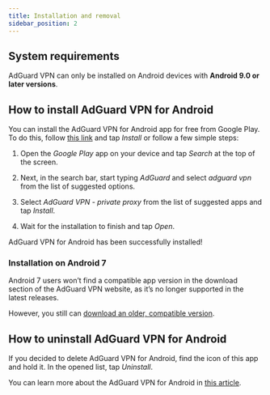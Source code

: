 ```yaml
---
title: Installation and removal
sidebar_position: 2
---
```

## System requirements

AdGuard VPN can only be installed on Android devices with **Android 9.0 or later versions**.

## How to install AdGuard VPN for Android

You can install the AdGuard VPN for Android app for free from Google Play. To do this, follow [this link](https://play.google.com/store/apps/details?id=com.adguard.vpn) and tap *Install* or follow a few simple steps:

1. Open the *Google Play* app on your device and tap *Search* at the top of the screen.

2. Next, in the search bar, start typing *AdGuard* and select *adguard vpn* from the list of suggested options.

3. Select *AdGuard VPN - private proxy* from the list of suggested apps and tap *Install*.

4. Wait for the installation to finish and tap *Open*.

AdGuard VPN for Android has been successfully installed!

### Installation on Android 7

Android 7 users won’t find a compatible app version in the download section of the AdGuard VPN website, as it’s no longer supported in the latest releases.

However, you still can [download an older, compatible version](https://agrd.io/vpn_android_7_for_web).

## How to uninstall AdGuard VPN for Android

If you decided to delete AdGuard VPN for Android, find the icon of this app and hold it. In the opened list, tap *Uninstall*.

You can learn more about the AdGuard VPN for Android in [this article](/adguard-vpn-for-android/overview).
